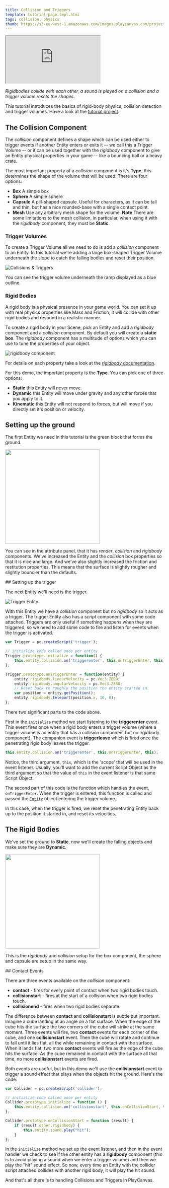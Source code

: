 ```yaml
---
title: Collision and Triggers
template: tutorial-page.tmpl.html
tags: collision, physics
thumb: https://s3-eu-west-1.amazonaws.com/images.playcanvas.com/projects/12/405871/0D7E2F-image-75.jpg
---
```


<iframe src="https://playcanv.as/p/1Hj5fX2I/"></iframe>

*Rigidbodies collide with each other, a sound is played on a collision and a trigger volume resets the shapes.*

This tutorial introduces the basics of rigid-body physics, collision detection and trigger volumes. Have a look at the [tutorial project][1].

## The Collision Component

The *collision* component defines a shape which can be used either to trigger events if another Entity enters or exits it -- we call this a Trigger Volume -- or it can be used together with the *rigidbody* component to give an Entity physical properties in your game -- like a bouncing ball or a heavy crate.

The most important property of a *collision* component is it's **Type**, this determines the shape of the volume that will be used. There are four options:

* **Box** A simple box
* **Sphere** A simple sphere
* **Capsule** A pill-shaped capsule. Useful for characters, as it can be tall and thin, but has a nice rounded-base with a single contact point.
* **Mesh** Use any arbitrary mesh shape for the volume. **Note** There are some limitations to the mesh collision, in particular, when using it with the *rigidbody* component, they must be **Static**.

### Trigger Volumes

To create a Trigger Volume all we need to do is add a *collision* component to an Entity. In this tutorial we're adding a large box-shaped Trigger Volume underneath the slope to catch the falling bodies and reset their position.

![Collisions & Triggers][3]

You can see the trigger volume underneath the ramp displayed as a blue outline.

### Rigid Bodies

A rigid body is a physical presence in your game world. You can set it up with real physics properties like Mass and Friction; it will collide with other rigid bodies and respond in a realistic manner.

To create a rigid body in your Scene, pick an Entity and add a *rigidbody* component and a *collision* component. By default you will create a **static box**. The *rigidbody* component has a multitude of options which you can use to tune the properties of your object.

![rigidbody component][4]

For details on each property take a look at the [*rigidbody* documentation][5].

For this demo, the important property is the **Type**. You can pick one of three options:

* **Static** this Entity will never move.
* **Dynamic** this Entity will move under gravity and any other forces that you apply to it.
* **Kinematic** this Entity will not respond to forces, but will move if you directly set it's position or velocity.

## Setting up the ground

The first Entity we need in this tutorial is the green block that forms the ground.

<img src="/images/tutorials/collision/ground_setup.png" width="300px">

You can see in the attribute panel, that it has *render*, *collision* and *rigidbody* components. We've increased the Entity and the *collision* box properties so that it is nice and large. And we've also slightly increased the friction and restitution properties. This means that the surface is slightly rougher and slightly bouncier than the defaults.

## Setting up the trigger

The next Entity we'll need is the trigger.

![Trigger Entity][7]

With this Entity we have a *collision* component but no *rigidbody* so it acts as a trigger. The trigger Entity also has a *script* component with some code attached. Triggers are only useful if something happens when they are triggered, so we need to add some code to fire and listen for events when the trigger is activated.

```javascript
var Trigger = pc.createScript('trigger');

// initialize code called once per entity
Trigger.prototype.initialize = function() {
    this.entity.collision.on('triggerenter', this.onTriggerEnter, this);
};

Trigger.prototype.onTriggerEnter = function(entity) {
    entity.rigidbody.linearVelocity = pc.Vec3.ZERO;
    entity.rigidbody.angularVelocity = pc.Vec3.ZERO;
    // Reset back to roughly the position the entity started in.
    var position = entity.getPosition();
    entity.rigidbody.teleport(position.x, 10, 0);
};
```

There two significant parts to the code above.

First in the ```initialize``` method we start listening to the **triggerenter** event. This event fires once when a rigid body enters a trigger volume (where a trigger volume is an entity that has a collision component but no rigidbody component). The companion event is **triggerleave** which is fired once the penetrating rigid body leaves the trigger.

```javascript
this.entity.collision.on('triggerenter', this.onTriggerEnter, this);
```

Notice, the third argument, ```this```, which is the 'scope' that will be used in the event listener. Usually, you'll want to add the current Script Object as the third argument so that the value of ```this``` in the event listener is that same Script Object.

The second part of this code is the function which handles the event, ```onTriggerEnter```. When the trigger is entered, this function is called and passed the [```Entity```][8] object entering the trigger volume.

In this case, when the trigger is fired, we reset the penetrating Entity back up to the position it started in, and reset its velocities.

## The Rigid Bodies

We've set the ground to **Static**, now we'll create the falling objects and make sure they are **Dynamic**.

<img src="/images/tutorials/collision/box_setup.png" width="300px">

This is the *rigidbody* and *collision* setup for the box component, the sphere and capsule are setup in the same way.

## Contact Events

There are three events available on the *collision* component:

* **contact** - fires for every point of contact when two rigid bodies touch.
* **collisionstart** - fires at the start of a collision when two rigid bodies touch.
* **collisionend** - fires when two rigid bodies separate.

The difference between **contact** and **collisionstart** is subtle but important. Imagine a cube landing at an angle on a flat surface. When the edge of the cube hits the surface the two corners of the cube will strike at the same moment. Three events will fire, two **contact** events for each corner of the cube, and one **collisionstart** event. Then the cube will rotate and continue to fall until it lies flat, all the while remaining in contact with the surface. When it lands flat, two more **contact** events will fire as the edge of the cube hits the surface. As the cube remained in contact with the surface all that time, no more **collisionstart** events are fired.

Both events are useful, but in this demo we'll use the **collisionstart** event to trigger a sound effect that plays when the objects hit the ground. Here's the code:

```javascript
var Collider = pc.createScript('collider');

// initialize code called once per entity
Collider.prototype.initialize = function () {
    this.entity.collision.on('collisionstart', this.onCollisionStart, this);
};

Collider.prototype.onCollisionStart = function (result) {
    if (result.other.rigidbody) {
        this.entity.sound.play("hit");
    }
};
```

In the ```initialize``` method we set up the event listener, and then in the event handler we check to see if the other entity has a **rigidbody** component (this is to avoid playing a sound when we enter a trigger volume) and then we play the "hit" sound effect. So now, every time an Entity with the collider script attached collides with another rigid body, it will play the hit sound.

And that's all there is to handling Collisions and Triggers in PlayCanvas.

[1]: https://playcanvas.com/project/405871
[3]: /images/tutorials/collision/collision_and_triggers.jpg
[4]: /images/user-manual/scenes/components/component-rigid-body-dynamic.png
[5]: /user-manual/packs/components/rigidbody/
[6]: /images/tutorials/collision/ground_setup.png
[7]: /images/tutorials/collision/trigger_setup.jpg
[8]: /api/pc.Entity.html
[9]: /images/tutorials/collision/box_setup.png

